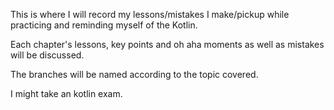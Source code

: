 This is where I will record my lessons/mistakes I make/pickup while practicing and reminding myself of the Kotlin. 

Each chapter's lessons, key points and oh aha moments as well as mistakes will be discussed. 

The branches will be named according to the topic covered. 

I might take an kotlin exam.

